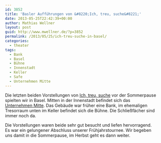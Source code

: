 ```yaml
---
id: 3852
title: 'Basler Aufführungen von &#8220;Ich, treu, suche&#8221;'
date: 2013-05-25T22:42:39+00:00
author: Mathias Wellner
layout: post
guid: http://www.mwellner.de/?p=3852
permalink: /2013/05/25/ich-treu-suche-in-basel/
categories:
  - theater
tags:
  - Bank
  - Basel
  - Bühne
  - Innenstadt
  - Keller
  - Safe
  - Unternehmen Mitte
---
```

Die letzten beiden Vorstellungen von [Ich, treu, suche](http://www.klima-das-theater.ch/) vor der Sommerpause spielten wir in Basel. Mitten in der Innenstadt befindet sich das [Unternehmen Mitte](http://www.mitte.ch/). Das Gebäude war früher eine Bank, im ehemaligen Tresorraum unten im Keller befindet sich die Bühne. Die Schließfächer sind immer noch da. 

Die Vorstellungen waren beide sehr gut besucht und liefen hervorragend. Es war ein gelungener Abschluss unserer Frühjahrstournee. Wir begeben uns damit in die Sommerpause, im Herbst geht es dann weiter.